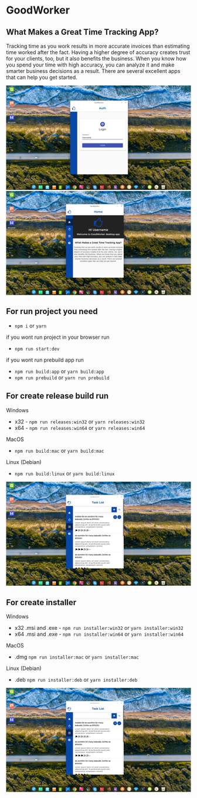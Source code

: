 # GoodWorker

## What Makes a Great Time Tracking App?

Tracking time as you work results in more accurate invoices than estimating time worked after the fact. Having a higher degree of accuracy creates trust for your clients, too, but it also benefits the business. When you know how you spend your time with high accuracy, you can analyze it and make smarter business decisions as a result. There are several excellent apps that can help you get started.

![enter image description here](/screens/DeepinScreenshot_authscreen.png)
![enter image description here](/screens/DeepinScree-homescreen.png)

## For run project you need

 -  `npm i` or `yarn`

if you wont run project in your browser run 

 - `npm run start:dev`

if  you wont run prebuild app run 

 - `npm run build:app` or `yarn build:app`
 - `npm run prebuild` or `yarn run prebuild`
 
## For create release build run 
 
 Windows
 
 - x32 - `npm run releases:win32` or `yarn releases:win32`
 - x64 - `npm run releases:win64` or `yarn releases:win64`

MacOS

 - `npm run build:mac` or `yarn build:mac`

Linux (Debian)

 - `npm run build:linux` or `yarn build:linux`
 
 ![enter image description here](/screens/DeepinScreenshot_tasklistscreen.png)
 
  
## For create installer
 
 Windows
 
 - x32 .msi and .exe - `npm run installer:win32` or `yarn installer:win32`
 - x64 .msi and .exe - `npm run installer:win64` or `yarn installer:win64`

MacOS

 - .dmg `npm run installer:mac` or `yarn installer:mac`

Linux (Debian)

 - .deb `npm run installer:deb` or `yarn installer:deb`
 
  ![enter image description here](/screens/DeepinScreenshot_donelistscreen.png)
